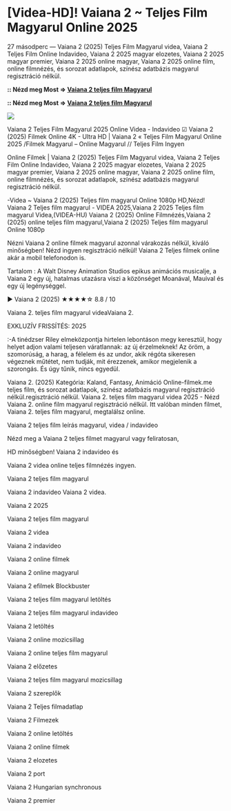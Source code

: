 # [Videa-HD]! Vaiana 2 ~ Teljes Film Magyarul Online 2025

27 másodperc — Vaiana 2 (2025) Teljes Film Magyarul videa, Vaiana 2 Teljes Film Online Indavideo, Vaiana 2 2025 magyar elozetes, Vaiana 2 2025 magyar premier, Vaiana 2 2025 online magyar, Vaiana 2 2025 online film, online filmnézés, és sorozat adatlapok, színész adatbázis magyarul regisztráció nélkül.

**:: Nézd meg Most => [Vaiana 2 teljes film Magyarul](https://t.co/lIuTbfix1j)**

**:: Nézd meg Most => [Vaiana 2 teljes film Magyarul](https://t.co/lIuTbfix1j)**

<p dir="auto"><a href="https://t.co/lIuTbfix1j" title="GITHUB" rel="nofollow"><img src="https://i.imgur.com/jhNGoEt.gif" style="max-width: 100%;"></a></p>

Vaiana 2 Teljes Film Magyarul 2025 Online Videa - Indavideo ☑ Vaiana 2 (2025) Filmek Online 4K - Ultra HD | Vaiana 2 « Teljes Film Magyarul Online 2025 /Filmek Magyarul – Online Magyarul // Teljes Film Ingyen

Online Filmek | Vaiana 2 (2025) Teljes Film Magyarul videa, Vaiana 2 Teljes Film Online Indavideo, Vaiana 2 2025 magyar elozetes, Vaiana 2 2025 magyar premier, Vaiana 2 2025 online magyar, Vaiana 2 2025 online film, online filmnézés, és sorozat adatlapok, színész adatbázis magyarul regisztráció nélkül.

-Videa ~ Vaiana 2 (2025) Teljes film magyarul Online 1080p HD,Nézd! Vaiana 2 Teljes film magyarul - VIDEA 2025,Vaiana 2 2025 Teljes film magyarul Videa,(VIDEA-HU) Vaiana 2 (2025) Online Filmnézés,Vaiana 2 (2025) online teljes film magyarul,Vaiana 2 (2025) Teljes film magyarul Online 1080p

Nézni Vaiana 2 online filmek magyarul azonnal várakozás nélkül, kiváló minőségben! Nézd ingyen regisztráció nélkül! Vaiana 2 Teljes filmek online akár a mobil telefonodon is.

Tartalom : A Walt Disney Animation Studios epikus animációs musicalje, a Vaiana 2 egy új, hatalmas utazásra viszi a közönséget Moanával, Mauival és egy új legénységgel.

▶️ Vaiana 2 (2025) ★★★★☆ 8.8 / 10

Vaiana 2. teljes film magyarul videaVaiana 2.

EXKLUZÍV FRISSÍTÉS: 2025

:-A tinédzser Riley elmeközpontja hirtelen lebontáson megy keresztül, hogy helyet adjon valami teljesen váratlannak: az új érzelmeknek! Az öröm, a szomorúság, a harag, a félelem és az undor, akik régóta sikeresen végeznek műtétet, nem tudják, mit érezzenek, amikor megjelenik a szorongás. És úgy tűnik, nincs egyedül.

Vaiana 2. (2025) Kategória: Kaland, Fantasy, Animáció Online-filmek.me teljes film, és sorozat adatlapok, színész adatbázis magyarul regisztráció nélkül.regisztráció nélkül. Vaiana 2. teljes film magyarul videa 2025 - Nézd Vaiana 2. online film magyarul regisztráció nélkül. Itt valóban minden filmet, Vaiana 2. teljes film magyarul, megtalálsz online.

Vaiana 2 teljes film leírás magyarul, videa / indavideo

Nézd meg a Vaiana 2 teljes filmet magyarul vagy feliratosan, 

HD minőségben! Vaiana 2 indavideo és 

Vaiana 2 videa online teljes filmnézés ingyen. 

Vaiana 2 teljes film magyarul 

Vaiana 2 indavideo Vaiana 2 videa.

Vaiana 2 2025

Vaiana 2 teljes film magyarul

Vaiana 2 videa

Vaiana 2 indavideo

Vaiana 2 online filmek

Vaiana 2 online magyarul

Vaiana 2 efilmek Blockbuster

Vaiana 2 teljes film magyarul letöltés

Vaiana 2 teljes film magyarul indavideo

Vaiana 2 letöltés

Vaiana 2 online mozicsillag

Vaiana 2 online teljes film magyarul

Vaiana 2 előzetes

Vaiana 2 teljes film magyarul mozicsillag

Vaiana 2 szereplők

Vaiana 2 Teljes filmadatlap

Vaiana 2 Filmezek

Vaiana 2 online letöltés

Vaiana 2 online filmek

Vaiana 2 elozetes

Vaiana 2 port

Vaiana 2 Hungarian synchronous

Vaiana 2 premier
